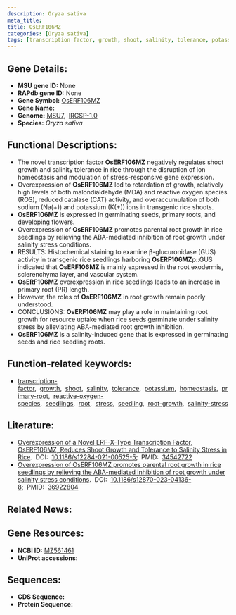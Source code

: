 ```yaml
---
description: Oryza sativa
meta_title:
title: OsERF106MZ
categories: [Oryza sativa]
tags: [transcription factor, growth, shoot, salinity, tolerance, potassium, homeostasis, primary root, reactive oxygen species, seedlings, root, stress, seedling, root growth, salinity stress]
---
```


## Gene Details:
- **MSU gene ID:** None  
- **RAPdb gene ID:** None  
- **Gene Symbol:** <u>OsERF106MZ</u>
- **Gene Name:**
- **Genome:**  [MSU7](http://rice.uga.edu/),&nbsp;&nbsp;[IRGSP-1.0](https://rapdb.dna.affrc.go.jp/download/irgsp1.html)
- **Species:** *Oryza sativa*

## Functional Descriptions:
   - The novel transcription factor **OsERF106MZ** negatively regulates shoot growth and salinity tolerance in rice through the disruption of ion homeostasis and modulation of stress-responsive gene expression.
   - Overexpression of **OsERF106MZ** led to retardation of growth, relatively high levels of both malondialdehyde (MDA) and reactive oxygen species (ROS), reduced catalase (CAT) activity, and overaccumulation of both sodium (Na(+)) and potassium (K(+)) ions in transgenic rice shoots.
   - **OsERF106MZ** is expressed in germinating seeds, primary roots, and developing flowers.
   - Overexpression of **OsERF106MZ** promotes parental root growth in rice seedlings by relieving the ABA-mediated inhibition of root growth under salinity stress conditions.
   - RESULTS: Histochemical staining to examine β-glucuronidase (GUS) activity in transgenic rice seedlings harboring **OsERF106MZ**p::GUS indicated that **OsERF106MZ** is mainly expressed in the root exodermis, sclerenchyma layer, and vascular system.
   - **OsERF106MZ** overexpression in rice seedlings leads to an increase in primary root (PR) length.
   - However, the roles of **OsERF106MZ** in root growth remain poorly understood.
   - CONCLUSIONS: **OsERF106MZ** may play a role in maintaining root growth for resource uptake when rice seeds germinate under salinity stress by alleviating ABA-mediated root growth inhibition.
   - **OsERF106MZ** is a salinity-induced gene that is expressed in germinating seeds and rice seedling roots.

## Function-related keywords:
   - [transcription-factor](/tags/transcription-factor/),&nbsp;&nbsp;[growth](/tags/growth/),&nbsp;&nbsp;[shoot](/tags/shoot/),&nbsp;&nbsp;[salinity](/tags/salinity/),&nbsp;&nbsp;[tolerance](/tags/tolerance/),&nbsp;&nbsp;[potassium](/tags/potassium/),&nbsp;&nbsp;[homeostasis](/tags/homeostasis/),&nbsp;&nbsp;[primary-root](/tags/primary-root/),&nbsp;&nbsp;[reactive-oxygen-species](/tags/reactive-oxygen-species/),&nbsp;&nbsp;[seedlings](/tags/seedlings/),&nbsp;&nbsp;[root](/tags/root/),&nbsp;&nbsp;[stress](/tags/stress/),&nbsp;&nbsp;[seedling](/tags/seedling/),&nbsp;&nbsp;[root-growth](/tags/root-growth/),&nbsp;&nbsp;[salinity-stress](/tags/salinity-stress/)

## Literature:
   - [Overexpression of a Novel ERF-X-Type Transcription Factor, OsERF106MZ, Reduces Shoot Growth and Tolerance to Salinity Stress in Rice](https://www.doi.org/10.1186/s12284-021-00525-5).&nbsp;&nbsp;DOI:&nbsp;&nbsp;[10.1186/s12284-021-00525-5](https://www.doi.org/10.1186/s12284-021-00525-5);&nbsp;&nbsp;PMID:&nbsp;&nbsp;[34542722](https://pubmed.ncbi.nlm.nih.gov/34542722/)
   - [Overexpression of OsERF106MZ promotes parental root growth in rice seedlings by relieving the ABA-mediated inhibition of root growth under salinity stress conditions](https://www.doi.org/10.1186/s12870-023-04136-8).&nbsp;&nbsp;DOI:&nbsp;&nbsp;[10.1186/s12870-023-04136-8](https://www.doi.org/10.1186/s12870-023-04136-8);&nbsp;&nbsp;PMID:&nbsp;&nbsp;[36922804](https://pubmed.ncbi.nlm.nih.gov/36922804/)

## Related News:

## Gene Resources:
- **NCBI ID:**  [MZ561461](http://www.ncbi.nlm.nih.gov/nuccore/MZ561461)
- **UniProt accessions:** [](https://www.uniprot.org/uniprotkb//entry)

## Sequences:
- **CDS Sequence:**
- **Protein Sequence:**
